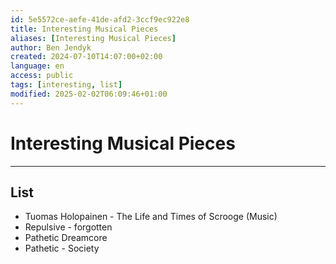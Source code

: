 ```yaml
---
id: 5e5572ce-aefe-41de-afd2-3ccf9ec922e8
title: Interesting Musical Pieces
aliases: [Interesting Musical Pieces]
author: Ben Jendyk
created: 2024-07-10T14:07:00+02:00
language: en
access: public
tags: [interesting, list]
modified: 2025-02-02T06:09:46+01:00
---
```


# Interesting Musical Pieces

---

## List

- Tuomas Holopainen - The Life and Times of Scrooge (Music)
- Repulsive - forgotten
- Pathetic Dreamcore
- Pathetic - Society
